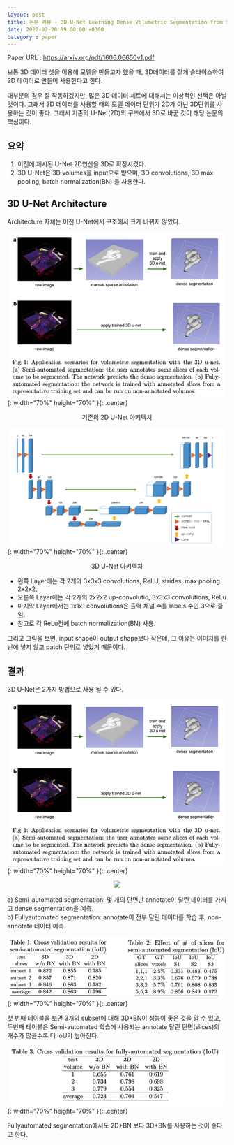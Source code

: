 ```yaml
---
layout: post
title: 논문 리뷰 - 3D U-Net Learning Dense Volumetric Segmentation from Sparse Annotation
date: 2022-02-20 09:00:00 +0300
category : paper
---
```


Paper URL : <https://arxiv.org/pdf/1606.06650v1.pdf>

보통 3D 데이터 셋을 이용해 모델을 만들고자 했을 때, 3D데이터를 잘게 슬라이스하여 2D 데이터로 만들어 사용한다고 한다. 

대부분의 경우 잘 작동하겠지만, 많은 3D 데이터 세트에 대해서는 이상적인 선택은 아닐 것이다. 그래서 3D 데이터를 사용할 때의 모델 데이터 단위가 2D가 아닌 3D단위를 사용하는 것이 좋다. 그래서 기존의 U-Net(2D)의 구조에서 3D로 바꾼 것이 해당 논문의 핵심이다. 

## 요약 

1. 이전에 제시된 U-Net 2D연산을 3D로 확장시켰다.
2. 3D U-Net은 3D volumes을 input으로 받으며, 3D convolutions, 3D max pooling, batch normalization(BN) 을 사용한다. 

## 3D U-Net Architecture 

Architecture 자체는 이전 U-Net에서 구조에서 크게 바뀌지 않았다. 

![3d-u-net_1](/public/img/3d-u-net_1.png){: width="70%" height="70%" }{: .center}
<center>기존의 2D U-Net 아키텍처</center> 

![3d-u-net_2](/public/img/3d-u-net_2.png){: width="70%" height="70%" }{: .center}
<center>3D U-Net 아키텍처</center> 

* 왼쪽 Layer에는 각 2개의 3x3x3 convolutions, ReLU, strides, max pooling 2x2x2, 
* 오른쪽 Layer에는 각 2개의 2x2x2 up-convolutio, 3x3x3 convolutions, ReLu
* 마지막 Layer에서는 1x1x1 convolutions은 출력 채널 수를 labels 수인 3으로 줄임.
* 참고로 각 ReLu전에 batch normalization(BN) 사용.

그리고 그림을 보면, input shape이 output shape보다 작은데, 그 이유는 이미지를 한번에 넣지 않고 patch 단위로 넣었기 때문이다. 


## 결과 

3D U-Net은 2가지 방법으로 사용 될 수 있다. 

![3d-u-net_1](/public/img/3d-u-net_1.png){: width="70%" height="70%" }{: .center}
<center><img src="../../assets/images/3d-u-net_1.png" ></center> 

a) Semi-automated segmentation: 몇 개의 단면만 annotate이 달린 데이터를 가지고 dense segmentation을 예측.  
b) Fullyautomated segmentation: annotate이 전부 달린 데이터를 학습 후, non-annotate 데이터 예측. 

![3d-u-net_3](/public/img/3d-u-net_3.png){: width="70%" height="70%" }{: .center}

첫 번째 테이블을 보면 3개의 subset에 대해 3D+BN이 성능이 좋은 것을 알 수 있고, 두번째 테이블은 Semi-automated 학습에 사용되는 annotate 달린 단면(slices)의 개수가 많을수록 더 IoU가 높아진다. 

![3d-u-net_4](/public/img/3d-u-net_4.png){: width="70%" height="70%" }{: .center}

Fullyautomated segmentation에서도 2D+BN 보다 3D+BN를 사용하는 것이 좋다고 한다. 

